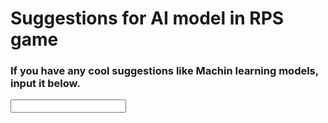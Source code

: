 # Suggestions for AI model in RPS game

### If you have any cool suggestions like Machin learning models, input it below.

<input type="text" id="name" name="name"/>
